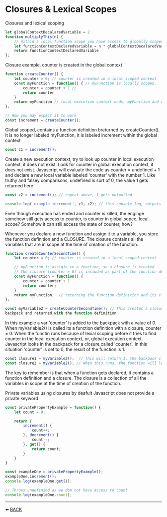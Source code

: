 # Closures & Lexical Scopes

Closures and lexical scoping

```javascript
let globalContextDecalaredVariable = 2
function multiplyThis(n) {
    // Within a local function scope you have access to globally scoped variables
    let functionContextDeclaredVariable = n * globalContextDecalaredVariable
    return functionContextDeclaredVariable
};
```

Closure example, counter is created in the global context

```javascript
function createCounter() {
    let counter = 0; // counter is created in a local scoped context
    const myFunction = function() { // myFunction is locally scoped. 
        counter = counter + 1 // 
        return counter
    }
    return myFunction // local execution context ends, myFunction and counter no longer exist
};

// How you may expect it to work
const increment = createCounter(); 
```

Global scoped, contains a function definition breturned by createCounter().  It is no longer labeled myFunction, it is labeled increment within the global context

```javascript
const c1 = increment(); 

```
Create a new execution context, try to look up counter in local execution context, it does not exist.  Look for counter in global execution context, it does not exist.  Javascript will evaluate the code as counter = undefined + 1 and declare a new local variable labeled 'counter' with the number 1.  Like truthy and falsey comparisons, undefined is sort of 0, the value 1 gets returned here

```javascript
const c2 = increment(); // repeat above, 1 gets outputted

console.log('example increment', c1, c2); // this console log, outputs 1 and 2.  
```

Even though execution has ended and counter is killed, the enginge somehow still gets access to counter, is counter in global sopce, local scope?  Somehow it can still access the state of counter, how?

Whenever you declare a new function and assign it to a variable, you store the function definition and a CLOSURE.  The closure contains all the variables that are in scope at the time of creation of the function.

```javascript
function createCounterSecondTime() {
    let counter = 0; // counter is created in a local scoped context

    // myFunction is assigin to a function, so a closure is created
    // The closure (counter = 0) is included as part of the function definition
    const myFunction = function() { 
        counter = counter + 1 
        return counter;
    }
    return myFunction;  // returning the function definition and its closure()
};

const myVariable2 = createCounterSecondTime(); // This creates a closure, e.g. any vars and their state is stored within a 
backpack and returned with the function definition
```

In this example a var 'counter' is added to the backpack with a value of 0.  When myVariable2() is called its a function definition with a closure, counter = 0.  When the functin runs because of lexial scoping before it tries to find counter in the local execution context, or, global execution context.  Javascript looks in the backpack for a closure called 'counter'.  In this situation 'counter' is set to 0, the result of the function is 1.

```javascript
const closure1 = myVariable2();  // This will return 1, the backpack closure value 'counter' will now be 1
const closure2 = myVariable2(); // When this runs, the function will look in the backpack first, find the counter closure variable set to 1.  It will output 2
```

The key to remember is that when a function gets declared, it contains a function definition and a closure. The closure is a collection of all the variables in scope at the time of creation of the function.  

Private variables using closures by deafult Javascript does not provide a private keyword

```javascript
const privatePropertyExample = function() {
    let count = 0;

    return {
        increment() {
            count++;
        }, decrement() {
            count--;
        }, get() {
            return count;
        }
    }
}

const exampleOne = privatePropertyExample();
exampleOne.increment();
console.log(exampleOne.get());

// Throws undefinied as we don not have access to count
console.log(exampleOne.count);
```

---

:arrow_left: [BACK](../README.md)